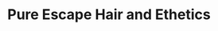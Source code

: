 ---
title: "Pure Escape Hair and Ethetics"
url: /burnaby/pure-escape-hair-and-ethetics/
shop: beauty
---
